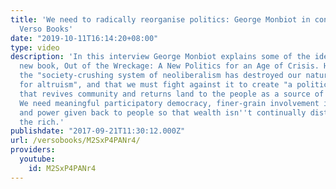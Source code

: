 ```yaml
---
title: 'We need to radically reorganise politics: George Monbiot in conversation with
  Verso Books'
date: "2019-10-11T16:14:20+08:00"
type: video
description: 'In this interview George Monbiot explains some of the ideas behind his
  new book, Out of the Wreckage: A New Politics for an Age of Crisis. He argues that
  the "society-crushing system of neoliberalism has destroyed our natural capacity
  for altruism", and that we must fight against it to create "a politics of belonging
  that revives community and returns land to the people as a source of common wealth".
  We need meaningful participatory democracy, finer-grain involvement in politics,
  and power given back to people so that wealth isn''t continually distributed to
  the rich.'
publishdate: "2017-09-21T11:30:12.000Z"
url: /versobooks/M2SxP4PANr4/
providers:
  youtube:
    id: M2SxP4PANr4
---
```

